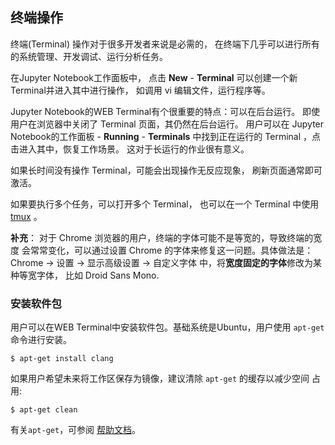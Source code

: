 ## 终端操作 ##

终端(Terminal) 操作对于很多开发者来说是必需的，
在终端下几乎可以进行所有的系统管理、开发调试、运行分析任务。

在Jupyter Notebook工作面板中，
点击 **New** - **Terminal** 可以创建一个新Terminal并进入其中进行操作，
如调用 vi 编辑文件，运行程序等。

Jupyter Notebook的WEB Terminal有个很重要的特点：可以在后台运行。
即使用户在浏览器中关闭了 Terminal 页面，其仍然在后台运行。
用户可以在 Jupyter Notebook的工作面板 - **Running** - **Terminals**
中找到正在运行的 Terminal ，点击进入其中，恢复工作场景。
这对于长运行的作业很有意义。

如果长时间没有操作 Terminal，可能会出现操作无反应现象，
刷新页面通常即可激活。 

如果要执行多个任务，可以打开多个 Terminal，
也可以在一个 Terminal 中使用 [tmux](https://tmux.github.io) 。

**补充**：
对于 Chrome 浏览器的用户，终端的字体可能不是等宽的，导致终端的宽度
会常常变化，可以通过设置 Chrome 的字体来修复这一问题。具体做法是： Chrome -> 
设置 -> 显示高级设置 -> 自定义字体 中，将**宽度固定的字体**修改为某种等宽字体，
比如 Droid Sans Mono.

### 安装软件包 ###

用户可以在WEB Terminal中安装软件包。基础系统是Ubuntu，用户使用 `apt-get`
命令进行安装。

```
$ apt-get install clang
```

如果用户希望未来将工作区保存为镜像，建议清除 `apt-get` 的缓存以减少空间
占用:

```
$ apt-get clean
```

有关`apt-get`，可参阅 
[帮助文档](https://help.ubuntu.com/community/AptGet/Howto)。
